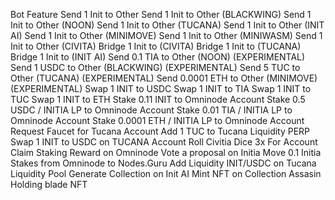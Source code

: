 Bot Feature
Send 1 Init to Other
Send 1 Init to Other (BLACKWING)
Send 1 Init to Other (NOON)
Send 1 Init to Other (TUCANA)
Send 1 Init to Other (INIT AI)
Send 1 Init to Other (MINIMOVE)
Send 1 Init to Other (MINIWASM)
Send 1 Init to Other (CIVITA)
Bridge 1 Init to (CIVITA)
Bridge 1 Init to (TUCANA)
Bridge 1 Init to (INIT AI)
Send 0.1 TIA to Other (NOON) (EXPERIMENTAL)
Send 1 USDC to Other (BLACKWING) (EXPERIMENTAL)
Send 5 TUC to Other (TUCANA) (EXPERIMENTAL)
Send 0.0001 ETH to Other (MINIMOVE) (EXPERIMENTAL)
Swap 1 INIT to USDC
Swap 1 INIT to TIA
Swap 1 INIT to TUC
Swap 1 INIT to ETH
Stake 0.11 INIT to Omninode Account
Stake 0.5 USDC / INITIA LP to Omninode Account
Stake 0.01 TIA / INITIA LP to Omninode Account
Stake 0.0001 ETH / INITIA LP to Omninode Account
Request Faucet for Tucana Account
Add 1 TUC to Tucana Liquidity PERP
Swap 1 INIT to USDC on TUCANA Account
Roll Civitia Dice 3x For Account
Claim Staking Reward on Omninode
Vote a proposal on Initia
Move 0.1 Initia Stakes from Omninode to Nodes.Guru
Add Liquidity INIT/USDC on Tucana Liquidity Pool
Generate Collection on Init AI
Mint NFT on Collection Assasin Holding blade NFT
